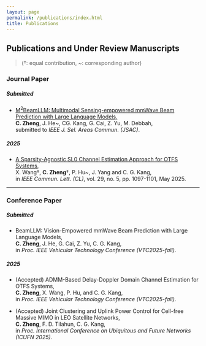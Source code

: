 ```yaml
---
layout: page
permalink: /publications/index.html
title: Publications
---
```

## Publications and Under Review Manuscripts
> (†: equal contribution, ~: corresponding author)

### Journal Paper
##### Submitted
- [M<sup>2</sup>BeamLLM: Multimodal Sensing-empowered mmWave Beam Prediction with Large Language Models,](https://arxiv.org/abs/2506.14532)<br>**C. Zheng**, J. He~, CG. Kang, G. Cai, Z. Yu, M. Debbah,<br> submitted to *IEEE J. Sel. Areas Commun. (JSAC)*.<br>


##### 2025
- [A Sparsity-Agnostic SL0 Channel Estimation Approach for OTFS Systems,](https://ieeexplore.ieee.org/document/10938192)<br>X. Wang†, **C. Zheng**†, P. Hu~, J. Yang and C. G. Kang,<br> in *IEEE Commun. Lett. (CL)*, vol. 29, no. 5, pp. 1097-1101, May 2025.<br>
  


---
### Conference Paper
##### Submitted
-  BeamLLM: Vision-Empowered mmWave Beam Prediction with Large Language Models,<br> **C. Zheng**, J. He, G. Cai, Z. Yu, C. G. Kang, <br> in *Proc. IEEE Vehicular Technology Conference (VTC2025-fall)*.<br>

##### 2025
- (Accepted) ADMM-Based Delay-Doppler Domain Channel Estimation for OTFS Systems,<br> **C. Zheng**, X. Wang, P. Hu, and C. G. Kang,<br> in *Proc. IEEE Vehicular Technology Conference (VTC2025-fall)*.<br>

- (Accepted) Joint Clustering and Uplink Power Control for Cell-free Massive MIMO in LEO Satellite Networks,<br>**C. Zheng**, F. D. Tilahun, C. G. Kang,<br>in *Proc. International Conference on Ubiquitous and Future Networks (ICUFN 2025)*.